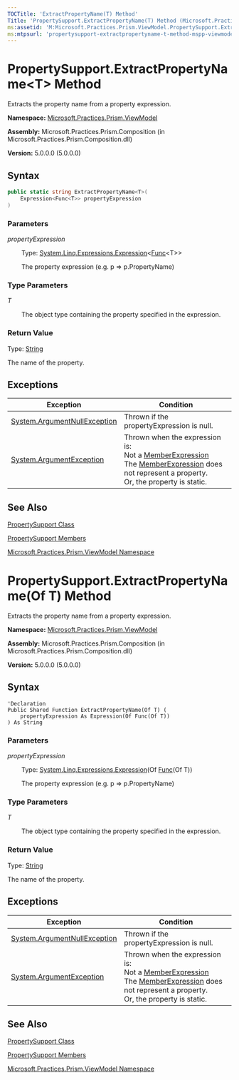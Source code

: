 ```yaml
---
TOCTitle: 'ExtractPropertyName(T) Method'
Title: 'PropertySupport.ExtractPropertyName(T) Method (Microsoft.Practices.Prism.ViewModel)'
ms:assetid: 'M:Microsoft.Practices.Prism.ViewModel.PropertySupport.ExtractPropertyName\`\`1(System.Linq.Expressions.Expression{System.Func{\`\`0}})'
ms:mtpsurl: 'propertysupport-extractpropertyname-t-method-mspp-viewmodel.md'
---
```


# PropertySupport.ExtractPropertyName&lt;T&gt; Method

Extracts the property name from a property expression.

**Namespace:** [Microsoft.Practices.Prism.ViewModel](/patterns-practices/reference/mspp-viewmodel-namespace)

**Assembly:** Microsoft.Practices.Prism.Composition (in Microsoft.Practices.Prism.Composition.dll)

**Version:** 5.0.0.0 (5.0.0.0)

## Syntax

```C#
public static string ExtractPropertyName<T>(
	Expression<Func<T>> propertyExpression
)
```

### Parameters

*propertyExpression* 

&nbsp;&nbsp;&nbsp;&nbsp;&nbsp;&nbsp;&nbsp;&nbsp;Type: [System.Linq.Expressions.Expression](http://msdn.microsoft.com/en-us/library/bb335710)&lt;[Func](http://msdn.microsoft.com/en-us/library/bb534960)&lt;T&gt;&gt;

&nbsp;&nbsp;&nbsp;&nbsp;&nbsp;&nbsp;&nbsp;&nbsp;The property expression (e.g. p =&gt; p.PropertyName)

### Type Parameters

*T*
 
&nbsp;&nbsp;&nbsp;&nbsp;&nbsp;&nbsp;&nbsp;&nbsp;The object type containing the property specified in the expression.

### Return Value

Type: [String](http://msdn.microsoft.com/en-us/library/s1wwdcbf)

The name of the property.

## Exceptions

<table>
<thead>
<tr class="header">
<th>Exception</th>
<th>Condition</th>
</tr>
</thead>
<tbody>
<tr class="odd">
<td><a href="http://msdn.microsoft.com/en-us/library/27426hcy">System.ArgumentNullException</a></td>
<td>Thrown if the propertyExpression is null.</td>
</tr>
<tr class="even">
<td><a href="http://msdn.microsoft.com/en-us/library/3w1b3114">System.ArgumentException</a></td>
<td>Thrown when the expression is:<br />
Not a <a href="http://msdn.microsoft.com/en-us/library/bb353260">MemberExpression</a><br />
The <a href="http://msdn.microsoft.com/en-us/library/bb353260">MemberExpression</a> does not represent a property.<br />
Or, the property is static.</td>
</tr>
</tbody>
</table>

## See Also

[PropertySupport Class](/patterns-practices/reference/propertysupport-class-mspp-viewmodel)

[PropertySupport Members](/patterns-practices/reference/propertysupport-members-mspp-viewmodel)

[Microsoft.Practices.Prism.ViewModel Namespace](/patterns-practices/reference/mspp-viewmodel-namespace)


# PropertySupport.ExtractPropertyName(Of T) Method

Extracts the property name from a property expression.

**Namespace:** [Microsoft.Practices.Prism.ViewModel](/patterns-practices/reference/mspp-viewmodel-namespace)

**Assembly:** Microsoft.Practices.Prism.Composition (in Microsoft.Practices.Prism.Composition.dll)

**Version:** 5.0.0.0 (5.0.0.0)

## Syntax

```VB
'Declaration
Public Shared Function ExtractPropertyName(Of T) ( 
	propertyExpression As Expression(Of Func(Of T))
) As String
```

### Parameters

*propertyExpression*
 
&nbsp;&nbsp;&nbsp;&nbsp;&nbsp;&nbsp;&nbsp;&nbsp;Type: [System.Linq.Expressions.Expression](http://msdn.microsoft.com/en-us/library/bb335710)(Of [Func](http://msdn.microsoft.com/en-us/library/bb534960)(Of T))

&nbsp;&nbsp;&nbsp;&nbsp;&nbsp;&nbsp;&nbsp;&nbsp;The property expression (e.g. p =&gt; p.PropertyName)

### Type Parameters

*T* 

&nbsp;&nbsp;&nbsp;&nbsp;&nbsp;&nbsp;&nbsp;&nbsp;The object type containing the property specified in the expression.

### Return Value

Type: [String](http://msdn.microsoft.com/en-us/library/s1wwdcbf)

The name of the property.

## Exceptions

<table>
<thead>
<tr class="header">
<th>Exception</th>
<th>Condition</th>
</tr>
</thead>
<tbody>
<tr class="odd">
<td><a href="http://msdn.microsoft.com/en-us/library/27426hcy">System.ArgumentNullException</a></td>
<td>Thrown if the propertyExpression is null.</td>
</tr>
<tr class="even">
<td><a href="http://msdn.microsoft.com/en-us/library/3w1b3114">System.ArgumentException</a></td>
<td>Thrown when the expression is:<br />
Not a <a href="http://msdn.microsoft.com/en-us/library/bb353260">MemberExpression</a><br />
The <a href="http://msdn.microsoft.com/en-us/library/bb353260">MemberExpression</a> does not represent a property.<br />
Or, the property is static.</td>
</tr>
</tbody>
</table>

## See Also

[PropertySupport Class](/patterns-practices/reference/propertysupport-class-mspp-viewmodel)

[PropertySupport Members](/patterns-practices/reference/propertysupport-members-mspp-viewmodel)

[Microsoft.Practices.Prism.ViewModel Namespace](/patterns-practices/reference/mspp-viewmodel-namespace)
